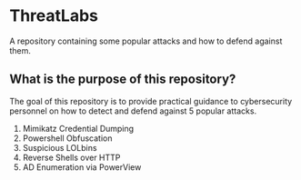 # ThreatLabs
A repository containing some popular attacks and how to defend against them.

## What is the purpose of this repository?
The goal of this repository is to provide practical guidance to cybersecurity personnel on how to detect and defend against 5 popular attacks.


1. Mimikatz Credential Dumping
2. Powershell Obfuscation
3. Suspicious LOLbins
4. Reverse Shells over HTTP
5. AD Enumeration via PowerView


